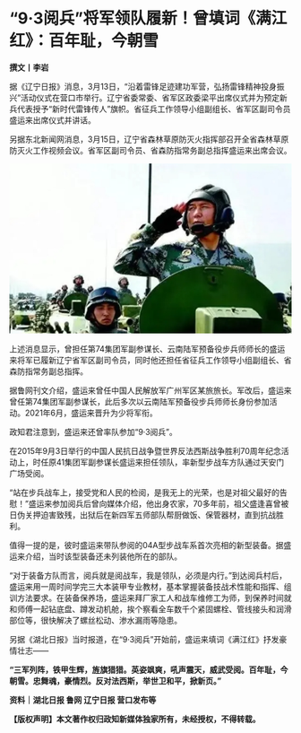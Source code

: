 # “9·3阅兵”将军领队履新！曾填词《满江红》：百年耻，今朝雪

**撰文丨李岩**

据《辽宁日报》消息，3月13日，“沿着雷锋足迹建功军营，弘扬雷锋精神投身振兴”活动仪式在营口市举行。辽宁省委常委、省军区政委梁平出席仪式并为预定新兵代表授予“新时代雷锋传人”旗帜。省征兵工作领导小组副组长、省军区副司令员盛运来出席仪式并讲话。

另据东北新闻网消息，3月15日，辽宁省森林草原防灭火指挥部召开全省森林草原防灭火工作视频会议。省军区副司令员、省森防指常务副总指挥盛运来出席会议。

![3f91a3d2b65970a283654298a9b24931.jpg](https://raw.githubusercontent.com/qqhsx/qqnews_image/main/2024/03/17/“9·3阅兵”将军领队履新！曾填词《满江红》：百年耻，今朝雪/3f91a3d2b65970a283654298a9b24931.jpg)

上述消息显示，曾担任第74集团军副参谋长、云南陆军预备役步兵师师长的盛运来将军已履新辽宁省军区副司令员，同时他还担任省征兵工作领导小组副组长、省森防指常务副总指挥。

据鲁网刊文介绍，盛运来曾任中国人民解放军广州军区某旅旅长。军改后，盛运来曾任第74集团军副参谋长，此后多次以云南陆军预备役步兵师师长身份参加活动。2021年6月，盛运来晋升为少将军衔。

政知君注意到，盛运来还曾率队参加“9·3阅兵”。

在2015年9月3日举行的中国人民抗日战争暨世界反法西斯战争胜利70周年纪念活动上，时任原41集团军副参谋长盛运来担任领队，率新型步战车方队通过天安门广场受阅。

“站在步兵战车上，接受党和人民的检阅，是我无上的光荣，也是对祖父最好的告慰！”盛运来参加阅兵后曾向媒体介绍，他出身农家，70多年前，祖父盛逢喜曾被日伪关押迫害致残，出狱后在新四军五师部队帮厨做饭、保管器材，直到抗战胜利。

值得一提的是，彼时盛运来带队参阅的04A型步战车系首次亮相的新型装备。据盛运来介绍，当时该型装备还未列装他所在的部队。

“对于装备方队而言，阅兵就是阅战车，我是领队，必须是内行。”到达阅兵村后，盛运来用一周时间学完三大本装甲专业教材，基本掌握装备技战术性能和指挥、组训方法要求。在装备保养场，盛运来拜厂家工人和战车维修工为师，到保养时间就和师傅一起钻底盘、蹲发动机舱，挨个察看全车数千个紧固螺栓、管线接头和润滑部位等，很快解决了螺丝松动、渗水漏雨等隐患。

另据《湖北日报》当时报道，在“9·3阅兵”开始前，盛运来填词《满江红》抒发豪情壮志——

**“三军列阵，铁甲生辉，旌旗猎猎。英姿飒爽，吼声震天，威武受阅。百年耻，今朝雪。忠舞魂，豪情烈。反对法西斯，举世卫和平，掀新页。”**

**资料｜湖北日报 鲁网 辽宁日报 营口发布等**

**【版权声明】本文著作权归政知新媒体独家所有，未经授权，不得转载。**

